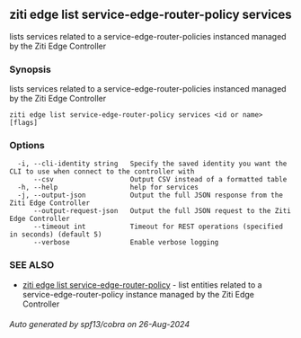 ## ziti edge list service-edge-router-policy services

lists services related to a service-edge-router-policies instanced managed by the Ziti Edge Controller

### Synopsis

lists services related to a service-edge-router-policies instanced managed by the Ziti Edge Controller

```
ziti edge list service-edge-router-policy services <id or name> [flags]
```

### Options

```
  -i, --cli-identity string   Specify the saved identity you want the CLI to use when connect to the controller with
      --csv                   Output CSV instead of a formatted table
  -h, --help                  help for services
  -j, --output-json           Output the full JSON response from the Ziti Edge Controller
      --output-request-json   Output the full JSON request to the Ziti Edge Controller
      --timeout int           Timeout for REST operations (specified in seconds) (default 5)
      --verbose               Enable verbose logging
```

### SEE ALSO

* [ziti edge list service-edge-router-policy](../service-edge-router-policy.md)	 - list entities related to a service-edge-router-policy instance managed by the Ziti Edge Controller

###### Auto generated by spf13/cobra on 26-Aug-2024
